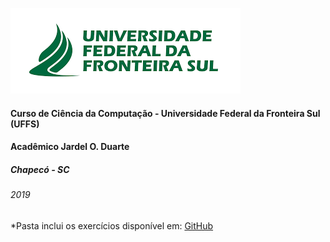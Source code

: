 ![Imagem brasão UFFS](img/uffs.png)


#### Curso de Ciência da Computação - Universidade Federal da Fronteira Sul (UFFS) ####
#### Acadêmico Jardel O. Duarte ####


##### Chapecó - SC #####
###### 2019 ######

*Pasta inclui os exercícios disponível em: [GitHub](https://github.com/adrianosanick/CalculoComplementar) 

